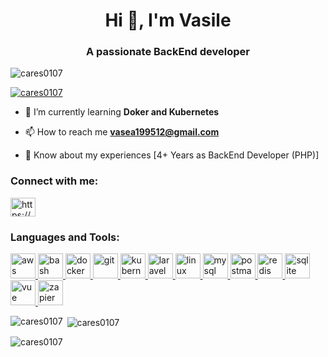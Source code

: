 <h1 align="center">Hi 👋, I'm Vasile</h1>
<h3 align="center">A passionate BackEnd developer</h3>

<p align="left"> <img src="https://komarev.com/ghpvc/?username=cares0107&label=Profile%20views&color=0e75b6&style=flat" alt="cares0107" /> </p>

<p align="left"> <a href="https://github.com/ryo-ma/github-profile-trophy"><img src="https://github-profile-trophy.vercel.app/?username=cares0107" alt="cares0107" /></a> </p>

- 🌱 I’m currently learning **Doker and Kubernetes**

- 📫 How to reach me **vasea199512@gmail.com**

- 📄 Know about my experiences [4+ Years as BackEnd Developer (PHP)]

<h3 align="left">Connect with me:</h3>
<p align="left">
<a href="https://linkedin.com/in/https://www.linkedin.com/in/vasile-papuc-6423a41b5/" target="blank"><img align="center" src="https://raw.githubusercontent.com/rahuldkjain/github-profile-readme-generator/master/src/images/icons/Social/linked-in-alt.svg" alt="https://www.linkedin.com/in/vasile-papuc-6423a41b5/" height="30" width="40" /></a>
</p>

<h3 align="left">Languages and Tools:</h3>
<p align="left">
  <a href="https://aws.amazon.com" target="_blank" rel="noreferrer">
    <img src="https://skillicons.dev/icons?i=aws" alt="aws" width="40" height="40"/>
  </a>
  <a href="https://www.gnu.org/software/bash/" target="_blank" rel="noreferrer">
    <img src="https://skillicons.dev/icons?i=bash" alt="bash" width="40" height="40"/>
  </a>
  <a href="https://www.docker.com/" target="_blank" rel="noreferrer">
    <img src="https://skillicons.dev/icons?i=docker" alt="docker" width="40" height="40"/>
  </a>
  <a href="https://git-scm.com/" target="_blank" rel="noreferrer">
    <img src="https://skillicons.dev/icons?i=git" alt="git" width="40" height="40"/>
  </a>
  <a href="https://kubernetes.io" target="_blank" rel="noreferrer">
    <img src="https://skillicons.dev/icons?i=kubernetes" alt="kubernetes" width="40" height="40"/>
  </a>
  <a href="https://laravel.com/" target="_blank" rel="noreferrer">
    <img src="https://skillicons.dev/icons?i=laravel" alt="laravel" width="40" height="40"/>
  </a>
  <a href="https://www.linux.org/" target="_blank" rel="noreferrer">
    <img src="https://skillicons.dev/icons?i=linux" alt="linux" width="40" height="40"/>
  </a>
  <a href="https://www.mysql.com/" target="_blank" rel="noreferrer">
    <img src="https://skillicons.dev/icons?i=mysql" alt="mysql" width="40" height="40"/>
  </a>
  <a href="https://postman.com" target="_blank" rel="noreferrer">
    <img src="https://skillicons.dev/icons?i=postman" alt="postman" width="40" height="40"/>
  </a>
  <a href="https://redis.io" target="_blank" rel="noreferrer">
    <img src="https://skillicons.dev/icons?i=redis" alt="redis" width="40" height="40"/>
  </a>
  <a href="https://www.sqlite.org/" target="_blank" rel="noreferrer">
    <img src="https://skillicons.dev/icons?i=sqlite" alt="sqlite" width="40" height="40"/>
  </a>
  <a href="https://vuejs.org/" target="_blank" rel="noreferrer">
    <img src="https://skillicons.dev/icons?i=vue" alt="vue" width="40" height="40"/>
  </a>
  <a href="https://zapier.com" target="_blank" rel="noreferrer">
    <img src="https://www.vectorlogo.zone/logos/zapier/zapier-icon.svg" alt="zapier" width="40" height="40"/>
  </a>
</p>


<p><img align="left" src="https://github-readme-stats.vercel.app/api/top-langs?username=cares0107&show_icons=true&locale=en&layout=compact" alt="cares0107" /></p>

<p>&nbsp;<img align="center" src="https://github-readme-stats.vercel.app/api?username=cares0107&show_icons=true&locale=en" alt="cares0107" /></p>

<p><img align="center" src="https://github-readme-streak-stats.herokuapp.com/?user=cares0107&" alt="cares0107" /></p>
